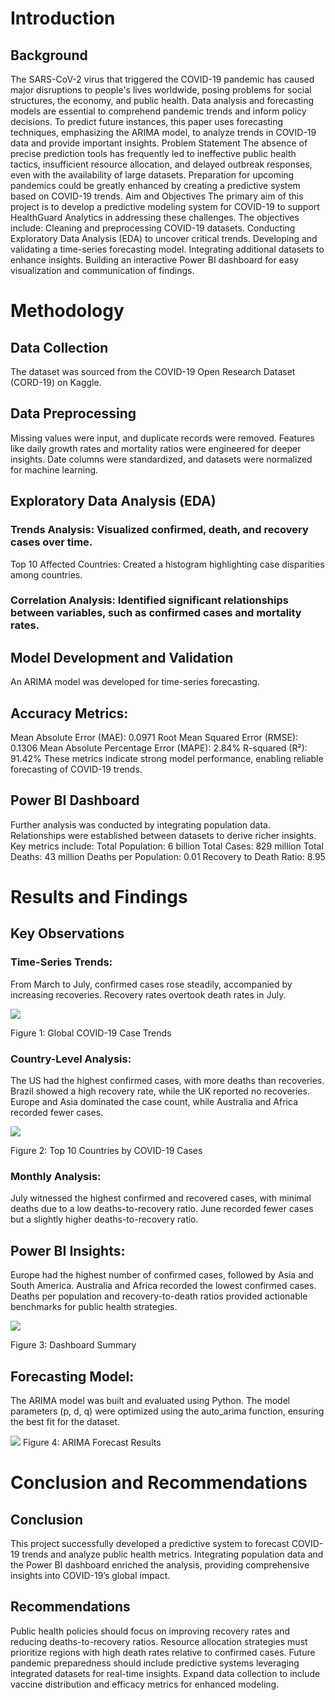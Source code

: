 # Introduction

## Background
The SARS-CoV-2 virus that triggered the COVID-19 pandemic has caused major disruptions to people's lives worldwide, posing problems for social structures, the economy, and public health. Data analysis and forecasting models are essential to comprehend pandemic trends and inform policy decisions. To predict future instances, this paper uses forecasting techniques, emphasizing the ARIMA model, to analyze trends in COVID-19 data and provide important insights.
Problem Statement
The absence of precise prediction tools has frequently led to ineffective public health tactics, insufficient resource allocation, and delayed outbreak responses, even with the availability of large datasets. Preparation for upcoming pandemics could be greatly enhanced by creating a predictive system based on COVID-19 trends.
Aim and Objectives
The primary aim of this project is to develop a predictive modeling system for COVID-19 to support HealthGuard Analytics in addressing these challenges. The objectives include:
Cleaning and preprocessing COVID-19 datasets.
Conducting Exploratory Data Analysis (EDA) to uncover critical trends.
Developing and validating a time-series forecasting model.
Integrating additional datasets to enhance insights.
Building an interactive Power BI dashboard for easy visualization and communication of findings.


# Methodology

## Data Collection
The dataset was sourced from the COVID-19 Open Research Dataset (CORD-19) on Kaggle.

## Data Preprocessing
Missing values were input, and duplicate records were removed.
Features like daily growth rates and mortality ratios were engineered for deeper insights.
Date columns were standardized, and datasets were normalized for machine learning.

## Exploratory Data Analysis (EDA)

### Trends Analysis: Visualized confirmed, death, and recovery cases over time.
Top 10 Affected Countries: Created a histogram highlighting case disparities among countries.

### Correlation Analysis: Identified significant relationships between variables, such as confirmed cases and mortality rates.

## Model Development and Validation
An ARIMA model was developed for time-series forecasting.

## Accuracy Metrics:
Mean Absolute Error (MAE): 0.0971
Root Mean Squared Error (RMSE): 0.1306
Mean Absolute Percentage Error (MAPE): 2.84%
R-squared (R²): 91.42%
These metrics indicate strong model performance, enabling reliable forecasting of COVID-19 trends.


## Power BI Dashboard
Further analysis was conducted by integrating population data. Relationships were established between datasets to derive richer insights. Key metrics include:
Total Population: 6 billion
Total Cases: 829 million
Total Deaths: 43 million
Deaths per Population: 0.01
Recovery to Death Ratio: 8.95


# Results and Findings
## Key Observations
### Time-Series Trends:
From March to July, confirmed cases rose steadily, accompanied by increasing recoveries.
Recovery rates overtook death rates in July.

![](https://github.com/omolola-A/COVID-19-Predictive-Modeling-and-Insights-/blob/main/Monthly%20Trends.png)

Figure 1: Global COVID-19 Case Trends

### Country-Level Analysis:
The US had the highest confirmed cases, with more deaths than recoveries.
Brazil showed a high recovery rate, while the UK reported no recoveries.
Europe and Asia dominated the case count, while Australia and Africa recorded fewer cases.

![](https://github.com/omolola-A/COVID-19-Predictive-Modeling-and-Insights-/blob/main/Top%2010%20Countries%20with%20cases%20of%20COVID-19.png)

Figure 2: Top 10 Countries by COVID-19 Cases

### Monthly Analysis:
July witnessed the highest confirmed and recovered cases, with minimal deaths due to a low deaths-to-recovery ratio.
June recorded fewer cases but a slightly higher deaths-to-recovery ratio.

## Power BI Insights:
Europe had the highest number of confirmed cases, followed by Asia and South America.
Australia and Africa recorded the lowest confirmed cases.
Deaths per population and recovery-to-death ratios provided actionable benchmarks for public health strategies.

![](https://github.com/omolola-A/COVID-19-Predictive-Modeling-and-Insights-/blob/main/PowerBi%20Dashbord(COVID-19).png)

Figure 3: Dashboard Summary

## Forecasting Model:
The ARIMA model was built and evaluated using Python. The model parameters (p, d, q) were optimized using the auto_arima function, ensuring the best fit for the dataset.

![](https://github.com/omolola-A/COVID-19-Predictive-Modeling-and-Insights-/blob/main/Forecast.png)
Figure 4: ARIMA Forecast Results


# Conclusion and Recommendations

## Conclusion
This project successfully developed a predictive system to forecast COVID-19 trends and analyze public health metrics. Integrating population data and the Power BI dashboard enriched the analysis, providing comprehensive insights into COVID-19’s global impact.

## Recommendations
Public health policies should focus on improving recovery rates and reducing deaths-to-recovery ratios.
Resource allocation strategies must prioritize regions with high death rates relative to confirmed cases.
Future pandemic preparedness should include predictive systems leveraging integrated datasets for real-time insights.
Expand data collection to include vaccine distribution and efficacy metrics for enhanced modeling.

